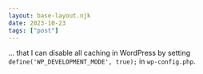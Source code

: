 ```yaml
---
layout: base-layout.njk
date: 2023-10-23
tags: ["post"]
---
```


... that I can disable all caching in WordPress by setting `define('WP_DEVELOPMENT_MODE', true);` in `wp-config.php`.
